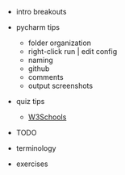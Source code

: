 
- intro breakouts

- pycharm tips
  - folder organization
  - right-click run | edit config
  - naming 
  - github
  - comments
  - output screenshots
- quiz tips
  - [W3Schools](https://www.w3schools.com/python/default.asp)
  
- TODO
  
- terminology

- exercises

